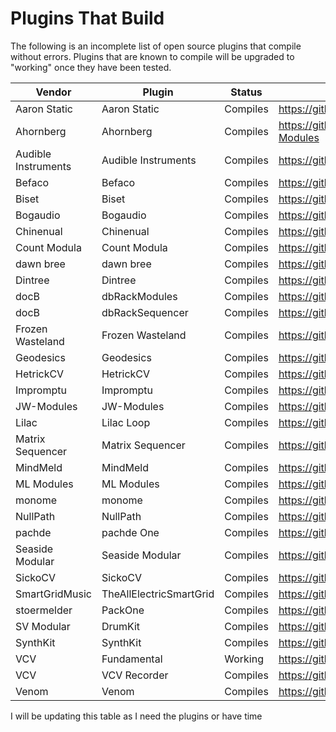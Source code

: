 # Plugins That Build

The following is an incomplete list of open source plugins that compile without errors.
Plugins that are known to compile will be upgraded to "working" once they have been tested.

| Vendor | Plugin | Status | Repo |
| ------ | ------ | ------ | ---- |
| Aaron Static | Aaron Static | Compiles | https://github.com/aaronstatic/AaronStatic_modules |
| Ahornberg | Ahornberg | Compiles | https://github.com/Ahornberg/Ahornberg-VCV-Modules |
Audible Instruments | Audible Instruments | Compiles | https://github.com/VCVRack/AudibleInstruments |
| Befaco | Befaco | Compiles | https://github.com/VCVRack/Befaco |
| Biset | Biset | Compiles | https://github.com/gibbonjoyeux/VCV-Biset |
| Bogaudio | Bogaudio | Compiles | https://github.com/bogaudio/BogaudioModules |
| Chinenual | Chinenual | Compiles | https://github.com/chinenual/Chinenual-VCV |
| Count Modula | Count Modula | Compiles | https://github.com/countmodula/VCVRackPlugins |
| dawn bree | dawn bree | Compiles | https://github.com/jonesnxt/dawnbree |
| Dintree | Dintree | Compiles | https://github.com/hires/Dintree-Virtual |
| docB | dbRackModules | Compiles | https://github.com/docb/dbRackModules |
| docB | dbRackSequencer | Compiles | https://github.com/docb/dbRackSequencer |
| Frozen Wasteland | Frozen Wasteland | Compiles | https://github.com/almostEric/FrozenWasteland |
| Geodesics | Geodesics | Compiles | https://github.com/MarcBoule/Geodesics/  |
| HetrickCV | HetrickCV | Compiles | https://github.com/mhetrick/hetrickcv |
| Impromptu | Impromptu | Compiles | https://github.com/MarcBoule/ImpromptuModular/ |
| JW-Modules | JW-Modules | Compiles | https://github.com/jeremywen/JW-Modules |
| Lilac | Lilac Loop | Compiles | https://github.com/grough/lilac-loop-vcv |
| Matrix Sequencer | Matrix Sequencer | Compiles | https://github.com/Retr0-code/Matrix-Sequncer |
| MindMeld | MindMeld | Compiles | https://github.com/MarcBoule/MindMeldModular |
| ML Modules | ML Modules | Compiles | https://github.com/martin-lueders/ML_modules |
| monome | monome | Compiles | https://github.com/Dewb/monome-rack |
| NullPath | NullPath | Compiles | https://github.com/alefnull/NullPath |
| pachde | pachde One | Compiles | https://github.com/Paul-Dempsey/pachde1 |
| Seaside Modular | Seaside Modular | Compiles | https://github.com/abluenautilus/SeasideModularVCV |
| SickoCV | SickoCV | Compiles | https://github.com/sickozell/SickoCV |
| SmartGridMusic | TheAllElectricSmartGrid | Compiles | https://github.com/jvictor0/theallelectricsmartgrid |
| stoermelder | PackOne | Compiles | https://github.com/stoermelder/vcvrack-packone |
| SV Modular | DrumKit | Compiles | https://github.com/SVModular/DrumKit |
| SynthKit | SynthKit | Compiles | https://github.com/jerrysievert/synthkit/ |
| VCV | Fundamental | Working | https://github.com/VCVRack/Fundamental |
| VCV | VCV Recorder | Compiles | https://github.com/VCVRack/VCV-Recorder |
| Venom | Venom | Compiles | https://github.com/DaveBenham/VenomModules |

I will be updating this table as I need the plugins or have time